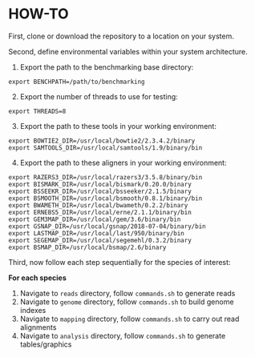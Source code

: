 # HOW-TO

First, clone or download the repository to a location on your system.

Second, define environmental variables within your system architecture.

1) Export the path to the benchmarking base directory:

```
export BENCHPATH=/path/to/benchmarking
```

2) Export the number of threads to use for testing:
```
export THREADS=8
```

3) Export the path to these tools in your working environment:
```
export BOWTIE2_DIR=/usr/local/bowtie2/2.3.4.2/binary
export SAMTOOLS_DIR=/usr/local/samtools/1.9/binary/bin
```

4) Export the path to these aligners in your working environment:
```
export RAZERS3_DIR=/usr/local/razers3/3.5.8/binary/bin
export BISMARK_DIR=/usr/local/bismark/0.20.0/binary
export BSSEEKR_DIR=/usr/local/bsseeker/2.1.5/binary
export BSMOOTH_DIR=/usr/local/bsmooth/0.8.1/binary/bin
export BWAMETH_DIR=/usr/local/bwameth/0.2.2/binary
export ERNEBS5_DIR=/usr/local/erne/2.1.1/binary/bin
export GEM3MAP_DIR=/usr/local/gem/3.6/binary/bin
export GSNAP_DIR=/usr/local/gsnap/2018-07-04/binary/bin
export LASTMAP_DIR=/usr/local/last/950/binary/bin
export SEGEMAP_DIR=/usr/local/segemehl/0.3.2/binary
export BSMAP_DIR=/usr/local/bsmap/2.6/binary
```


Third, now follow each step sequentially for the species of interest:

**For each species**

1. Navigate to `reads` directory, follow `commands.sh` to generate reads
2. Navigate to `genome` directory, follow `commands.sh` to build genome indexes
3. Navigate to `mapping` directory, follow `commands.sh` to carry out read alignments
4. Navigate to `analysis` directory, follow `commands.sh` to generate tables/graphics

